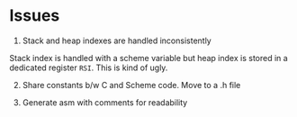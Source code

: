 # Issues

1. Stack and heap indexes are handled inconsistently

Stack index is handled with a scheme variable but heap index is stored in a
dedicated register `RSI`. This is kind of ugly.

2. Share constants b/w C and Scheme code. Move to a .h file

3. Generate asm with comments for readability
